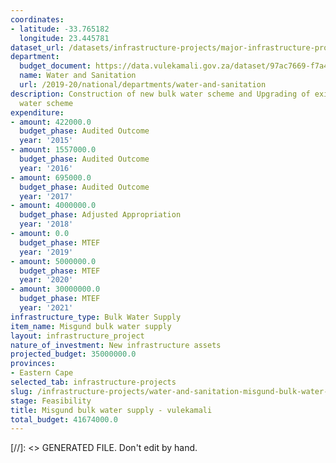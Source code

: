 ```yaml
---
coordinates:
- latitude: -33.765182
  longitude: 23.445781
dataset_url: /datasets/infrastructure-projects/major-infrastructure-projects-by-national-departments
department:
  budget_document: https://data.vulekamali.gov.za/dataset/97ac7669-f7a4-40b6-a5bf-7843666fe0b5/resource/10d89fd3-0c5e-44b4-8b90-bb328c73586f/download/vote-36-water-and-sanitation.pdf
  name: Water and Sanitation
  url: /2019-20/national/departments/water-and-sanitation
description: Construction of new bulk water scheme and Upgrading of existing bulk
  water scheme
expenditure:
- amount: 422000.0
  budget_phase: Audited Outcome
  year: '2015'
- amount: 1557000.0
  budget_phase: Audited Outcome
  year: '2016'
- amount: 695000.0
  budget_phase: Audited Outcome
  year: '2017'
- amount: 4000000.0
  budget_phase: Adjusted Appropriation
  year: '2018'
- amount: 0.0
  budget_phase: MTEF
  year: '2019'
- amount: 5000000.0
  budget_phase: MTEF
  year: '2020'
- amount: 30000000.0
  budget_phase: MTEF
  year: '2021'
infrastructure_type: Bulk Water Supply
item_name: Misgund bulk water supply
layout: infrastructure_project
nature_of_investment: New infrastructure assets
projected_budget: 35000000.0
provinces:
- Eastern Cape
selected_tab: infrastructure-projects
slug: /infrastructure-projects/water-and-sanitation-misgund-bulk-water-supply
stage: Feasibility
title: Misgund bulk water supply - vulekamali
total_budget: 41674000.0
---
```

[//]: <> GENERATED FILE. Don't edit by hand.